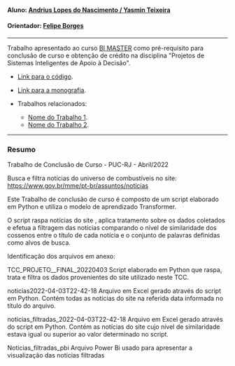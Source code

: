 
#### Aluno: [Andrius Lopes do Nascimento / Yasmin Teixeira](https://github.com/Andrius-Lona/Andrius-Lona)
#### Orientador: [Felipe Borges](https://github.com/FelipeBorgesC)

---

Trabalho apresentado ao curso [BI MASTER](https://ica.puc-rio.ai/bi-master) como pré-requisito para conclusão de curso e obtenção de crédito na disciplina "Projetos de Sistemas Inteligentes de Apoio à Decisão".

<!-- para os links a seguir, caso os arquivos estejam no mesmo repositório que este README, não há necessidade de incluir o link completo: basta incluir o nome do arquivo, com extensão, que o GitHub completa o link corretamente -->
- [Link para o código](https://github.com/link_do_repositorio). <!-- caso não aplicável, remover esta linha -->

- [Link para a monografia](https://link_da_monografia.com). <!-- caso não aplicável, remover esta linha -->

- Trabalhos relacionados: <!-- caso não aplicável, remover estas linhas -->
    - [Nome do Trabalho 1](https://link_do_trabalho.com).
    - [Nome do Trabalho 2](https://link_do_trabalho.com).

---

### Resumo





Trabalho de Conclusão de Curso - PUC-RJ - Abril/2022

Busca e filtra notícias do universo de combustíveis no site: https://www.gov.br/mme/pt-br/assuntos/noticias  

Este Trabalho de conclusão de curso é composto de um script elaborado em Python e utiliza o modelo de aprendizado Transformer.

O script raspa notícias do site , aplica tratamento sobre os dados coletados e efetua a filtragem das notícias comparando o nível de similaridade dos cossenos
entre o título de cada notícia e o conjunto de palavras definidas como alvos de busca.


Identificação dos arquivos em anexo:

TCC_PROJETO__FINAL_20220403
Script elaborado em Python que raspa, trata e filtra os dados provenientes do site utilizado neste TCC.

noticias2022-04-03T22-42-18
Arquivo em Excel gerado através do script em Python. Contém todas as notícias do site na referida data informada no título do arquivo.

noticias_filtradas_2022-04-03T22-42-18
Arquivo em Excel gerado através do script em Python. Contém as notícias do site cujo nível de similaridade estava igual ou superior ao valor determinado no script.

Noticias_filtradas_pbi
Arquivo Power Bi usado para apresentar a visualização das notícias filtradas


